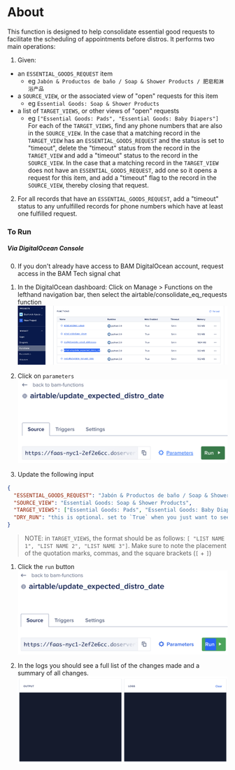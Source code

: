 # About

This function is designed to help consolidate essential good requests to facilitate the scheduling of appointments before distros.  It performs two main operations:

1. Given:
  * an `ESSENTIAL_GOODS_REQUEST` item
    - eg `Jabón & Productos de baño / Soap & Shower Products / 肥皂和淋浴产品`
  * a `SOURCE_VIEW`, or the associated view of "open" requests for this item
    - eg `Essential Goods: Soap & Shower Products`
  * a list of `TARGET_VIEWS`, or other views of "open" requests
    - eg `["Essential Goods: Pads", "Essential Goods: Baby Diapers"]`
  For each of the `TARGET_VIEWS`, find any phone numbers that are also in the `SOURCE_VIEW`. In the case that a matching record in the `TARGET_VIEW` has an `ESSENTIAL_GOODS_REQUEST` and the status is set to "timeout", delete the "timeout" status from the record in the `TARGET_VIEW` and add a "timeout" status to the record in the `SOURCE_VIEW`. In the case that a  matching record in the `TARGET_VIEW` does not have an `ESSENTIAL_GOODS_REQUEST`, add one so it opens a request for this item, and add a "timeout" flag to the record in the `SOURCE_VIEW`, thereby closing that request.
2. For all records that have an `ESSENTIAL_GOODS_REQUEST`, add a "timeout" status to any unfulfilled records for phone numbers which have at least one fulfilled request.

### To Run
##### Via DigitalOcean Console
0) If you don't already have access to BAM DigitalOcean account, request access in the BAM Tech signal chat
1) In the DigitalOcean dashboard: Click on Manage > Functions on the lefthand navigation bar, then select the airtable/consolidate_eq_requests function
![](./assets/images/function_nav.png)

2) Click on `parameters`
![](./assets/images/function_params.png)

3) Update the following input

```json
{
  "ESSENTIAL_GOODS_REQUEST": "Jabón & Productos de baño / Soap & Shower Products / 肥皂和淋浴产品",
  "SOURCE_VIEW": "Essential Goods: Soap & Shower Products",
  "TARGET_VIEWS": ["Essential Goods: Pads", "Essential Goods: Baby Diapers", "Essential Goods: Adult Diapers", "Essential Goods: Clothing Requests"],
  "DRY_RUN": "this is optional. set to `True` when you just want to see the expected output without running updates"
}
```

> NOTE: in `TARGET_VIEWS`, the format should be as follows: `[ "LIST NAME 1", "LIST NAME 2", "LIST NAME 3"]`. Make sure to note the placement of the quotation marks, commas, and the square brackets (`[` + `]`)

1) Click the `run` button
![](./assets/images/function_run.png)

1) In the logs you should see a full list of the changes made and a summary of all changes.
![](./assets/images/function_logs.png)
